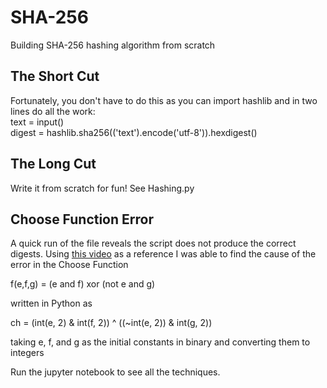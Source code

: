 # SHA-256
Building SHA-256 hashing algorithm from scratch

## The Short Cut
Fortunately, you don't have to do this as you can import hashlib and in two lines do all the work:  
text = input()  
digest = hashlib.sha256(('text').encode('utf-8')).hexdigest()

## The Long Cut
Write it from scratch for fun! See Hashing.py

## Choose Function Error
A quick run of the file reveals the script does not produce the correct digests. Using [this video](https://www.youtube.com/watch?v=mbekM2ErHfM) as a reference I was able to find the cause of the error in the Choose Function  
  
f(e,f,g) = (e and f) xor (not e and g)  

written in Python as  
  
ch = (int(e, 2) & int(f, 2)) ^ ((~int(e, 2)) & int(g, 2))  
  
taking e, f, and g as the initial constants in binary and converting them to integers

Run the jupyter notebook to see all the techniques.
